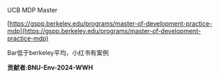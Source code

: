UCB MDP Master

[https://gspp.berkeley.edu/programs/master-of-development-practice-mdp](https://gspp.berkeley.edu/programs/master-of-development-practice-mdp)

Bar低于berkeley平均，小红书有案例

**贡献者:BNU-Env-2024-WWH**